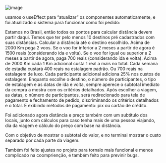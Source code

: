 ![image](https://github.com/user-attachments/assets/26fde5c4-f3b7-4922-9036-31d8700d3e00)


usamos o useEffect para “atualizar” os componentes automaticamente, e foi atualizado o sistema para funcionar como foi pedido: 

Estamos no Brasil, então todos os pontos para calcular distância devem partir daqui.
Temos que ter pelo menos 10 destinos pré cadastrados com suas distâncias.
Calcular a distância até o destino escolhido.
Acima de 2000 Km pega 2 voos.
Se o voo for inferior a 2 meses a partir de agora é 1500 reais (considerando ida e volta).
Se o voo for igual ou superior a 2 meses a partir de agora, paga 700 reais (considerando ida e volta).
Acima de 2000 Km cada 1 Km adicional custa 1 real a mais no total.
Cada semana de estadia custará 400 reais na estalagem padrão. Ou 700 reais na estalagem de luxo.
Cada participante adicional adiciona 25% nos custos de estalagem.
Enquanto escolhe o destino, o número de participantes, o tipo de estalagem e as datas de ida e volta, sempre aperece o subtotal imediato da compra a mostra com os critérios detalhados.
Após escolher a viagem, as datas, o número de participantes, será redirecionado para tela de pagamento e fechamento de pedido, discriminando os critérios detalhados e o total. E exibindo métodos de pagamento: pix ou cartão de crédito.

Foi adicionado agora distância e preço também com um subtitulo dos locais, junto com cálculos para caso tenha mais de uma pessoa viajando, dia da viagem e cálculo do preço com base na distância.  

Com o objetivo de mostrar o subtotal do valor, e no terminal mostrar o custo separado por cada parte da viagem.

Também foi feito ajustes no projeto para tornalo mais funcional e menos complicado na coomprienção, e também feito para previnir bugs.


